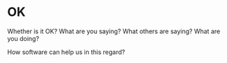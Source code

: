 # OK
Whether is it OK? 
What are you saying? 
What others are saying? 
What are you doing? 

How software can help us in this regard?
